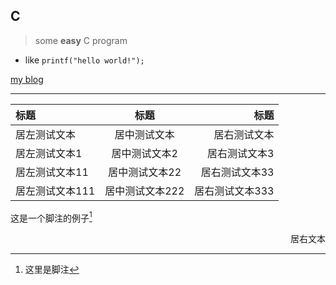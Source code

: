 ## C

> some **easy** C program

- like `printf("hello world!");`

[my blog](https://pic4xiu.github.io/)

***

|标题|标题|标题|
|:---|:---:|---:|
|居左测试文本|居中测试文本|居右测试文本|
|居左测试文本1|居中测试文本2|居右测试文本3|
|居左测试文本11|居中测试文本22|居右测试文本33|
|居左测试文本111|居中测试文本222|居右测试文本333|

这是一个脚注的例子[^1]

[^1]: 这里是脚注

<p align="right">居右文本</p>

